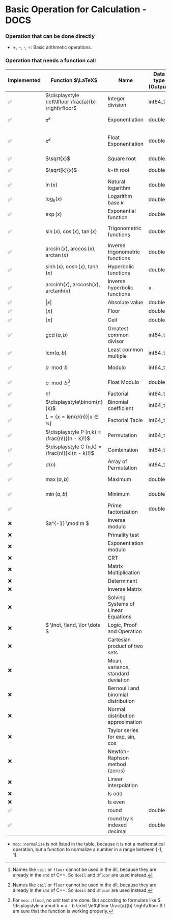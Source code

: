 # Basic Operation for Calculation - DOCS

### Operation that can be done directly

- $+$, $-$, $\cdot$, $\div$: Basic arithmetic operations.

### Operation that needs a function call

| Implemented | Function $\LaTeX$                                                           | Name                                | Data type (Output) | Data type (Input)        | Unit Test | Function Call                                       | Api                 | Dll                         | Notes                                               |
|-------------|-----------------------------------------------------------------------------|-------------------------------------|--------------------|--------------------------|-----------|-----------------------------------------------------|---------------------|-----------------------------|-----------------------------------------------------|
| ✅           | $\displaystyle \left\lfloor \frac{a}{b} \right\rfloor$                      | Integer division                    | int64_t            | double, double           | ✅         | `moo::idiv`                                         | `idiv`              | `idiv`                      |                                                     |
| ✅           | $x^k$                                                                       | Exponentiation                      | double             | double, int64_t          | ❌         | `moo::pow`                                          | `pow`               | `dpow`                      |                                                     |
| ✅           | $x^k$                                                                       | Float Exponentiation                | double             | double, double (int64_t) | ❌         | `moo::fpow`                                         | `fpow`              | `fpow`                      | If an expo is int then pow is called automatically. |
| ✅           | $\sqrt{x}$                                                                  | Square root                         | double             | double                   | ❌         | `moo::sqrt`                                         | `sqrt`              | `dsqrt`                     |                                                     |
| ✅           | $\sqrt[k]{x}$                                                               | $k$-th root                         | double             | double, double           | ❌         | `moo::ksqrt`                                        | `ksqrt`             | `dksqrt`                    |                                                     |
| ✅           | $\ln(x)$                                                                    | Natural logarithm                   | double             | double                   | ❌         | `moo::ln`                                           | `ln`                | `ln`                        |                                                     |
| ✅           | $\log_k(x)$                                                                 | Logarithm base $k$                  | double             | double, double           | ❌         | `moo::log`                                          | `log`               | `dlog`                      |                                                     |
| ✅           | $\exp(x)$                                                                   | Exponential function                | double             | double                   | ❌         | `moo::exp`                                          | `exp`               | `dexp`                      |                                                     |
| ✅           | $\sin(x)$, $\cos(x)$, $\tan(x)$                                             | Trigonometric functions             | double             | double                   | ❌         | `moo::sine`, `moo::cosine`, `moo::tangent`          | `sin`, `cos`, `tan` | `sine`, `cosine`, `tangent` |                                                     |
| ✅           | $\arcsin(x)$, $\arccos(x)$, $\arctan(x)$                                    | Inverse trigonometric functions     | double             | double                   | ❌         | `moo::arcsine`, `moo::arccosine`, `moo::arctangent` | `arcsin`,...        |                             |                                                     |
| ✅           | $\sinh(x)$, $\cosh(x)$, $\tanh(x)$                                          | Hyperbolic functions                | double             | double                   | ❌         | `moo::sinehyperbolic`,...                           | `sinh`,...          |                             |                                                     |
| ✅           | $\mathrm{arcsinh}(x)$, $\mathrm{arccosh}(x)$, $\mathrm{arctanh}(x)$         | Inverse hyperbolic functions        | x                  | x                        | ❌         | `moo::arcsinehyperbolic`, ...                       | `arcsinh`,...       |                             |                                                     |
| ✅           | $\vert x \vert$                                                             | Absolute value                      | double             | double                   | ✅         | `moo::absolute`                                     | `abs`               | `absolute`                  |                                                     |
| ✅           | $\lfloor x \rfloor$                                                         | Floor                               | double             | double                   | ✅         | `moo::floor`                                        | `floor`             | `dfloor`[^2]                |                                                     |
| ✅           | $\lceil x \rceil$                                                           | Ceil                                | double             | double                   | ✅         | `moo::ceil`                                         | `ceil`              | `dceil`[^2]                 |                                                     |
| ✅           | $\gcd(a, b)$                                                                | Greatest common divisor             | int64_t            | int64_t, int64_t         | ✅         | `moo::gcd`                                          | `gcd`               | `gcd`                       |                                                     |
| ✅           | $\mathrm{lcm}(a, b)$                                                        | Least common multiple               | int64_t            | int64_t, int64_t         | ✅         | `moo::lcm`                                          | `lcm`               | `lcm`                       |                                                     |
| ✅           | $a \mod b$                                                                  | Modulo                              | int64_t            | int64_t, int64_t         | ✅         | `moo::mod`                                          | `mod`               | `mod`                       |                                                     |
| ✅           | $a \mod b$[^1]                                                              | Float Modulo                        | double             | double, double           | ✅         | `moo::flmod`                                        | `flmod`             | `flmod`                     |                                                     |
| ✅           | $n!$                                                                        | Factorial                           | int64_t            | int                      | ✅         | `moo::fac`                                          | `fac`               | `fac`                       |                                                     |
| ✅           | $\displaystyle\binom{n}{k}$                                                 | Binomial coefficient                | int64_t            | int64_t, int64_t         | ✅         | `moo::binom`                                        | `binom`             | `binom`                     |                                                     |
| ✅           | $\displaystyle L = \{ x = \mathrm{len}(\sigma(n)) \vert x \in \mathbb{N}\}$ | Factorial Table                     | int64_t*           | int                      | ✅         | `moo::factable` `moo::clearptr`                     | `factable`          | `factable` `clearptr`       |                                                     |
| ✅           | $\displaystyle P (n,k) = \frac{n!}{(n - k)!}$                               | Permutation                         | int64_t            | int, int                 | ✅         | `moo::permutation`                                  | `permutation`       | `permutation`               |                                                     |
| ✅           | $\displaystyle C (n,k) = \frac{n!}{k!(n - k)!}$                             | Combination                         | int64_t            | int, int                 | ✅         | `moo::combination`                                  | `combination`       | `combination`               |                                                     |
| ✅           | $\displaystyle\sigma(n)$                                                    | Array of Permutation                | int64_t*           | int                      | ✅         | `moo::genPerm` `moo::freeptr`                       | `genPerm`           | `genPerm` `freeptr`         |                                                     |
| ✅           | $\max(a,b)$                                                                 | Maximum                             | double             | double, double           | ✅         | `moo::max`                                          | `max`               | `max`                       |                                                     |
| ✅           | $\min(a,b)$                                                                 | Minimum                             | double             | double, double           | ✅         | `moo::min`                                          | `min`               | `min`                       |                                                     |
| ✅           |                                                                             | Prime factorization                 | double*            | double                   | ❌         | `moo::primefac`                                     | `primefac`          | `primefac`                  |                                                     |
| ❌           | $a^{-1} \mod m $                                                            | Inverse modulo                      |                    |                          | ❌         |                                                     |                     |                             |                                                     |
| ❌           |                                                                             | Primality test                      |                    |                          | ❌         |                                                     |                     |                             |                                                     |
| ❌           |                                                                             | Exponentiation modulo               |                    |                          | ❌         |                                                     |                     |                             |                                                     |
| ❌           |                                                                             | CRT                                 |                    |                          | ❌         |                                                     |                     |                             |                                                     |
| ❌           |                                                                             | Matrix Multiplication               |                    |                          | ❌         |                                                     |                     |                             |                                                     |
| ❌           |                                                                             | Determinant                         |                    |                          | ❌         |                                                     |                     |                             |                                                     |
| ❌           |                                                                             | Inverse Matrix                      |                    |                          | ❌         |                                                     |                     |                             |                                                     |
| ❌           |                                                                             | Solving Systems of Linear Equations |                    |                          | ❌         |                                                     |                     |                             |                                                     |
| ❌           | $ \lnot, \land, \lor \dots $                                                | Logic, Proof and Operation          |                    |                          | ❌         |                                                     |                     |                             |                                                     |
| ❌           |                                                                             | Cartesian product of two sets       |                    |                          | ❌         |                                                     |                     |                             |                                                     |
| ❌           |                                                                             | Mean, variance, standard deviation  |                    |                          | ❌         |                                                     |                     |                             |                                                     |
| ❌           |                                                                             | Bernoulli and binomial distribution |                    |                          | ❌         |                                                     |                     |                             |                                                     |
| ❌           |                                                                             | Normal distribution approximation   |                    |                          | ❌         |                                                     |                     |                             |                                                     |
| ❌           |                                                                             | Taylor series for exp, sin, cos     |                    |                          | ❌         |                                                     |                     |                             |                                                     |
| ❌           |                                                                             | Newton-Raphson method (zeros)       |                    |                          | ❌         |                                                     |                     |                             |                                                     |
| ❌           |                                                                             | Linear interpolation                |                    |                          | ❌         |                                                     |                     |                             |                                                     |
| ❌           |                                                                             | Is odd                              |                    |                          | ❌         |                                                     |                     |                             |                                                     |
| ❌           |                                                                             | Is even                             |                    |                          | ❌         |                                                     |                     |                             |                                                     |
| ✅           |                                                                             | round                               | double             | double                   | ❌         | `moo::round`                                        | `round`             | `rounding`                  |                                                     |
| ✅           |                                                                             | round by k indexed decimal          | double             | double, int              | ❌         | `moo::roundk`                                       | `roundk`            | `roundk`                    |                                                     |

- `moo::normalize` is not listed in the table, because it is not a mathematical operation, but a function to normalize a
  number in a range between [-1, 1].

[^1]: For `moo::flmod`, no unit test are done. But according to formulars
like $ \displaystyle a \mod b = a - b \cdot \left\lfloor \frac{a}{b} \right\rfloor $ I am sure that the function is
working
properly.
[^2]: Names like `ceil` or `floor` cannot be used in the dll, because they are already in the `std` of C++. So `dceil`
and `dfloor` are used instead.